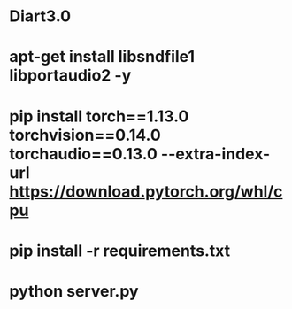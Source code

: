 # Diart3.0
# apt-get install libsndfile1 libportaudio2 -y
# pip install torch==1.13.0 torchvision==0.14.0 torchaudio==0.13.0 --extra-index-url https://download.pytorch.org/whl/cpu
# pip install -r requirements.txt
# python server.py